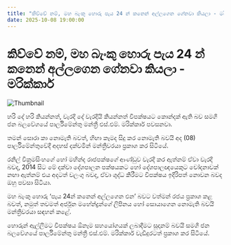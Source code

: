 ```yaml
---
title: "කිව්වේ නම්, මහ බැංකු හොරු පැය 24 න් කනෙන් අල්ලගෙන ගේනවා කියලා - මරික්කාර්"
date: 2025-10-08 19:00:00
---
```


# කිව්වේ නම්, මහ බැංකු හොරු පැය 24 න් කනෙන් අල්ලගෙන ගේනවා කියලා - මරික්කාර්

![Thumbnail](https://helakuru.sgp1.cdn.digitaloceanspaces.com/esana/images/lib/sm-marikkar-archived.jpg)

හරි දේ හරි කියන්නත්, වැරදි දේ වැරදියි කියන්නත් විපක්ෂයට කොන්දක් ඇති බව සමගි ජන බලවේගයේ පාර්ලිමේන්තු මන්ත්‍රී එස්.එම්. මරික්කාර් පවසනවා.

තමන් සොරා කා නොමැති බවත්, හිඟා කෑමද සිදු ‍කර නොමැති බවයි අද (08) පාර්ලිමේන්තුවේදී අදහස් දක්වමින් මන්ත්‍රීවරයා ප්‍රකාශ කර සිටියේ. 

රනිල් වික්‍රමසිංහගේ හෝ මහින්ද රාජපක්ෂගේ ආණ්ඩුව වැරදි කර ඇත්නම් ඒවා වැරදි බවද, 2014 සිට මේ දක්වා දේශපාලන පක්ෂයකට හෝ දේශපාලඥයෙකුට චෝදනාවක් නඟා ඇත්නම් එය අදටත් වලංගු බවද, ඒවා ශුද්ධ කිරීමට විපක්ෂය ඉදිරිපත් නොවන බවද ඔහු පවසා සිටියා.

මහ බැංකු හොරු ‘පැය 24න් කනෙන් අල්ලගෙන එන’ බවට වත්මන් රජය ප්‍රකාශ ‍කළ බවත්, නමුත් තවමත් අර්ජුන මහේන්ද්‍රන්ගේ ලිපිනය හෝ සොයාගෙන නොමැති බවයි මන්ත්‍රීවරයා සඳහන් කළේ.

හොරුන් ඇල්ලීමට විපක්ෂය ඕනෑම සහයෝගයක් ලබාදීමට සූදානම් බවයි සමගි ජන බලවේගයේ පාර්ලිමේන්තු මන්ත්‍රී එස්.එම්. මරික්කාර් වැඩිදුරටත් ප්‍රකාශ කර සිටියේ.

